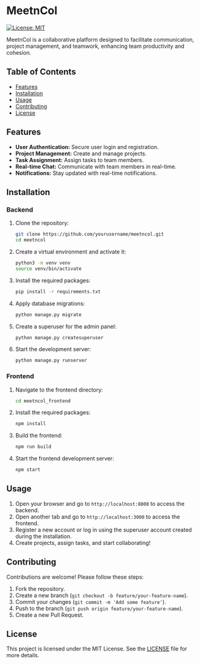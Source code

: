 # MeetnCol

[![License: MIT](https://img.shields.io/badge/License-MIT-yellow.svg)](https://opensource.org/licenses/MIT)

MeetnCol is a collaborative platform designed to facilitate communication, project management, and teamwork, enhancing team productivity and cohesion.

## Table of Contents

- [Features](#features)
- [Installation](#installation)
- [Usage](#usage)
- [Contributing](#contributing)
- [License](#license)

## Features

- **User Authentication:** Secure user login and registration.
- **Project Management:** Create and manage projects.
- **Task Assignment:** Assign tasks to team members.
- **Real-time Chat:** Communicate with team members in real-time.
- **Notifications:** Stay updated with real-time notifications.

## Installation

### Backend

1. Clone the repository:
    ```sh
    git clone https://github.com/yourusername/meetncol.git
    cd meetncol
    ```

2. Create a virtual environment and activate it:
    ```sh
    python3 -m venv venv
    source venv/bin/activate
    ```

3. Install the required packages:
    ```sh
    pip install -r requirements.txt
    ```

4. Apply database migrations:
    ```sh
    python manage.py migrate
    ```

5. Create a superuser for the admin panel:
    ```sh
    python manage.py createsuperuser
    ```

6. Start the development server:
    ```sh
    python manage.py runserver
    ```

### Frontend

1. Navigate to the frontend directory:
    ```sh
    cd meetncol_frontend
    ```

2. Install the required packages:
    ```sh
    npm install
    ```

3. Build the frontend:
    ```sh
    npm run build
    ```

4. Start the frontend development server:
    ```sh
    npm start
    ```

## Usage

1. Open your browser and go to `http://localhost:8000` to access the backend.
2. Open another tab and go to `http://localhost:3000` to access the frontend.
3. Register a new account or log in using the superuser account created during the installation.
4. Create projects, assign tasks, and start collaborating!

## Contributing

Contributions are welcome! Please follow these steps:

1. Fork the repository.
2. Create a new branch (`git checkout -b feature/your-feature-name`).
3. Commit your changes (`git commit -m 'Add some feature'`).
4. Push to the branch (`git push origin feature/your-feature-name`).
5. Create a new Pull Request.

## License

This project is licensed under the MIT License. See the [LICENSE](LICENSE) file for more details.
